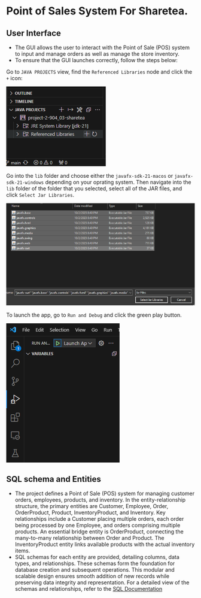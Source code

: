 # Point of Sales System For Sharetea.


## User Interface

- The GUI allows the user to interact with the Point of Sale (POS) system to input and manage orders as well as manage the store inventory.
- To ensure that the GUI launches correctly, follow the steps below:

Go to `JAVA PROJECTS` view, find the `Referenced Libraries` node and click the `+` icon:

![Reference JAR Files](docs/referenceLibraries.PNG)

Go into the `lib` folder and choose either the `javafx-sdk-21-macos` or `javafx-sdk-21-windows` depending on your oprating system. Then navigate into the `lib` folder of the
folder that you selected, select all of the JAR files, and click `Select Jar Libraries`.

![Adding JAR Files](docs/addingLibraries.PNG)

To launch the app, go to `Run and Debug` and click the green play button.

![Launching App](docs/launchApp.PNG)

## SQL schema and Entities 
- The project defines a Point of Sale (POS) system for managing customer orders, employees, products, and inventory. In the entity-relationship structure, the primary entities are Customer, Employee, Order, OrderProduct, Product, InventoryProduct, and Inventory. Key relationships include a Customer placing multiple orders, each order being processed by one Employee, and orders comprising multiple products. An essential bridge entity is OrderProduct, connecting the many-to-many relationship between Order and Product. The InventoryProduct entity links available products with the actual inventory items.
- SQL schemas for each entity are provided, detailing columns, data types, and relationships. These schemas form the foundation for database creation and subsequent operations. This modular and scalable design ensures smooth addition of new records while preserving data integrity and representation. For a detailed view of the schemas and relationships, refer to the [SQL Documentation](docs/sqlp2.pdf)
